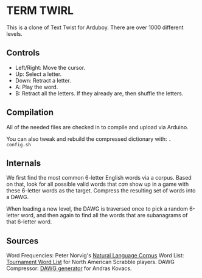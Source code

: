 # TERM TWIRL

This is a clone of Text Twist for Arduboy. There are over 1000 different levels.

## Controls
- Left/Right: Move the cursor.
- Up: Select a letter.
- Down: Retract a letter.
- A: Play the word.
- B: Retract all the letters. If they already are, then shuffle the letters.

## Compilation
All of the needed files are checked in to compile and upload via Arduino.

You can also tweak and rebuild the compressed dictionary with:
`. config.sh`

## Internals
We first find the most common 6-letter English words via a corpus. Based on that, look for all possible valid words
that *can* show up in a game with these 6-letter words as the target. Compress the resulting set of words into a DAWG.

When loading a new level, the DAWG is traversed once to pick a random 6-letter word, and then again to find all the
words that are subanagrams of that 6-letter word.

## Sources
Word Frequencies: Peter Norvig's [Natural Language Corpus](https://norvig.com/ngrams/)
Word List: [Tournament Word List](https://en.wikipedia.org/wiki/NASPA_Word_List) for North American Scrabble players.
DAWG Compressor: [DAWG generator](https://github.com/AndrasKovacs/dawg-gen) for Andras Kovacs. 
